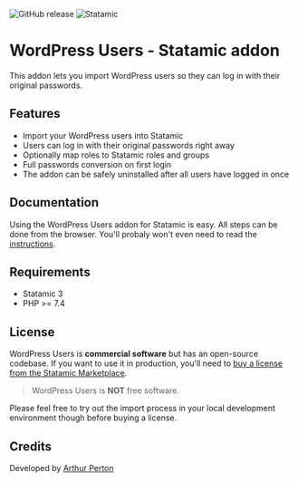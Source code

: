 ![GitHub release](https://flat.badgen.net/github/release/arthurperton/statamic-wordpress-users)
![Statamic](https://flat.badgen.net/badge/Statamic/3.0+/FF269E)

# WordPress Users - Statamic addon
This addon lets you import WordPress users so they can log in with their original passwords.

## Features

* Import your WordPress users into Statamic
* Users can log in with their original passwords right away
* Optionally map roles to Statamic roles and groups
* Full passwords conversion on first login
* The addon can be safely uninstalled after all users have logged in once

## Documentation

Using the WordPress Users addon for Statamic is easy. All steps can be done from the browser. You'll probaly won't even need to read the [instructions](DOCUMENTATION.md).

## Requirements

* Statamic 3
* PHP &gt;= 7.4

## License
WordPress Users is **commercial software** but has an open-source codebase. If you want to use it in production, you'll need to [buy a license from the Statamic Marketplace](https://statamic.com/addons/arthurperton/wordpress-users).

>WordPress Users is **NOT** free software.

Please feel free to try out the import process in your local development environment though before buying a license.

## Credits
Developed by [Arthur Perton](https://www.webenapp.nl)